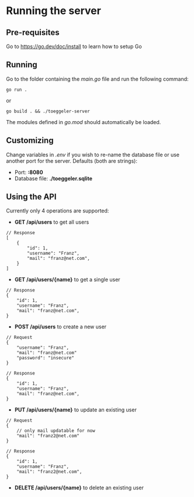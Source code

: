 # Running the server

## Pre-requisites
Go to https://go.dev/doc/install to learn how to setup Go

## Running
Go to the folder containing the _main.go_ file and run the following command:

`go run .`

or

`go build . && ./toeggeler-server` 

The modules defined in _go.mod_ should automatically be loaded.

## Customizing

Change variables in _.env_ if you wish to re-name the database file or use another port for the server.
Defaults (both are strings): 
* Port: **:8080**
* Database file: **./toeggeler.sqlite**

## Using the API

Currently only 4 operations are supported:

* **GET /api/users** to get all users
```
// Response 
[
    {
        "id": 1,
        "username": "Franz",
        "mail": "franz@net.com",   
    }
]
```
* **GET /api/users/{name}** to get a single user
```
// Response 
{
    "id": 1,
    "username": "Franz",
    "mail": "franz@net.com",   
}
```
* **POST /api/users** to create a new user
```
// Request
{
    "username": "Franz",
    "mail": "franz@net.com"
    "password": "insecure"
}

// Response 
{
    "id": 1,
    "username": "Franz",
    "mail": "franz@net.com",   
}
```
* **PUT /api/users/{name}** to update an existing user
```
// Request
{
    // only mail updatable for now
    "mail": "franz2@net.com"
}

// Response 
{
    "id": 1,
    "username": "Franz",
    "mail": "franz2@net.com",   
}
```
* **DELETE /api/users/{name}** to delete an existing user